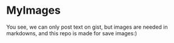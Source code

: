 # MyImages
You see, we can only post text on gist, but images are needed in markdowns, and this repo is made for save images:)

